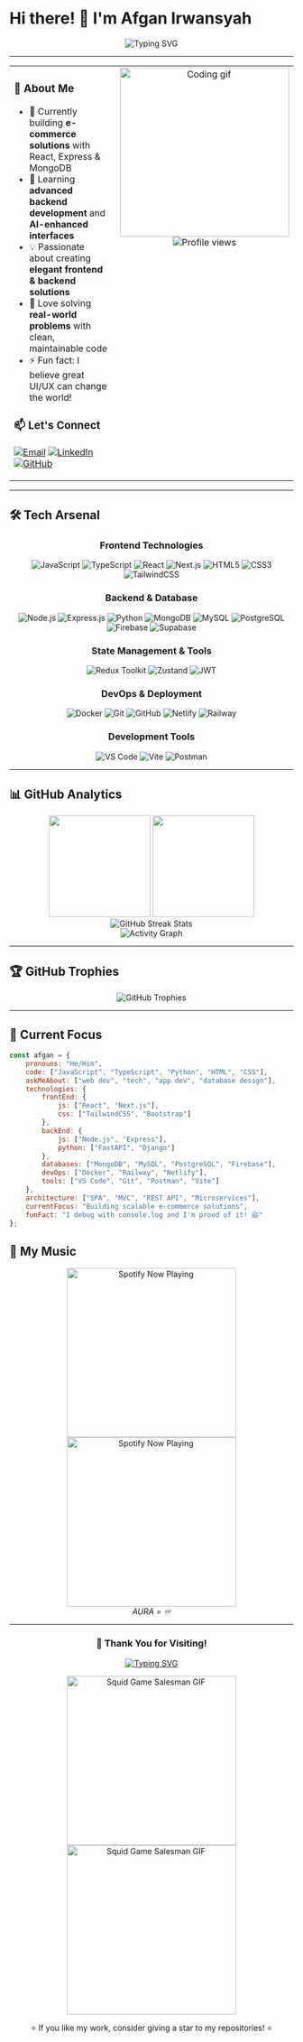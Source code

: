 # Hi there! 👋 I'm Afgan Irwansyah

<div align="center">
  <img src="https://readme-typing-svg.herokuapp.com?font=Fira+Code&pause=1000&color=00D9FF&center=true&vCenter=true&width=435&lines=Full+Stack+Web+Developer;React+%26+Node.js+Enthusiast;Clean+Code+Advocate;Problem+Solver" alt="Typing SVG" />
</div>

---

<table>
<tr>
<td valign="top" width="50%">

### 🚀 About Me

- 🔭 Currently building **e-commerce solutions** with React, Express & MongoDB
- 🌱 Learning **advanced backend development** and **AI-enhanced interfaces**
- 💡 Passionate about creating **elegant frontend & backend solutions**
- 🎯 Love solving **real-world problems** with clean, maintainable code
- ⚡ Fun fact: I believe great UI/UX can change the world!

### 📫 Let's Connect
[![Email](https://img.shields.io/badge/Email-afganirw07%40gmail.com-red?style=flat-square&logo=gmail&logoColor=white)](mailto:afganirw07@gmail.com)
[![LinkedIn](https://img.shields.io/badge/LinkedIn-afganirw07-blue?style=flat-square&logo=linkedin&logoColor=white)](https://www.linkedin.com/in/afganirw07/)
[![GitHub](https://img.shields.io/badge/GitHub-afganirw07-black?style=flat-square&logo=github&logoColor=white)](https://github.com/afganirw07)

</td>
<td valign="top" width="50%">

<div align="center">
  <img src="https://media3.giphy.com/media/v1.Y2lkPTc5MGI3NjExdHE3bXFvcGN3aHdjcXd3MXVsOXBnbmtva2hqNzFsdGF0cDQ2MmZxYSZlcD12MV9pbnRlcm5hbF9naWZfYnlfaWQmY3Q9Zw/QDjpIL6oNCVZ4qzGs7/giphy.gif" width="300" alt="Coding gif"/>
  <br/>
  <img src="https://komarev.com/ghpvc/?username=afganirw07&label=Profile%20views&color=0e75b6&style=flat" alt="Profile views" />
</div>

</td>
</tr>
</table>

---

## 🛠️ Tech Arsenal

<div align="center">

### Frontend Technologies
![JavaScript](https://img.shields.io/badge/JavaScript-F7DF1E?style=for-the-badge&logo=javascript&logoColor=black)
![TypeScript](https://img.shields.io/badge/TypeScript-007ACC?style=for-the-badge&logo=typescript&logoColor=white)
![React](https://img.shields.io/badge/React-20232A?style=for-the-badge&logo=react&logoColor=61DAFB)
![Next.js](https://img.shields.io/badge/Next.js-000000?style=for-the-badge&logo=next.js&logoColor=white)
![HTML5](https://img.shields.io/badge/HTML5-E34F26?style=for-the-badge&logo=html5&logoColor=white)
![CSS3](https://img.shields.io/badge/CSS3-1572B6?style=for-the-badge&logo=css3&logoColor=white)
![TailwindCSS](https://img.shields.io/badge/TailwindCSS-38B2AC?style=for-the-badge&logo=tailwind-css&logoColor=white)

### Backend & Database
![Node.js](https://img.shields.io/badge/Node.js-43853D?style=for-the-badge&logo=node.js&logoColor=white)
![Express.js](https://img.shields.io/badge/Express.js-404D59?style=for-the-badge&logo=express&logoColor=white)
![Python](https://img.shields.io/badge/Python-3776AB?style=for-the-badge&logo=python&logoColor=white)
![MongoDB](https://img.shields.io/badge/MongoDB-4EA94B?style=for-the-badge&logo=mongodb&logoColor=white)
![MySQL](https://img.shields.io/badge/MySQL-00000F?style=for-the-badge&logo=mysql&logoColor=white)
![PostgreSQL](https://img.shields.io/badge/PostgreSQL-316192?style=for-the-badge&logo=postgresql&logoColor=white)
![Firebase](https://img.shields.io/badge/Firebase-FFCA28?style=for-the-badge&logo=firebase&logoColor=black)
![Supabase](https://img.shields.io/badge/Supabase-3ECF8E?style=for-the-badge&logo=supabase&logoColor=white)

### State Management & Tools
![Redux Toolkit](https://img.shields.io/badge/Redux_Toolkit-593D88?style=for-the-badge&logo=redux&logoColor=white)
![Zustand](https://img.shields.io/badge/Zustand-FF6B6B?style=for-the-badge&logo=react&logoColor=white)
![JWT](https://img.shields.io/badge/JWT-black?style=for-the-badge&logo=JSON%20web%20tokens)

### DevOps & Deployment
![Docker](https://img.shields.io/badge/Docker-2CA5E0?style=for-the-badge&logo=docker&logoColor=white)
![Git](https://img.shields.io/badge/Git-F05032?style=for-the-badge&logo=git&logoColor=white)
![GitHub](https://img.shields.io/badge/GitHub-100000?style=for-the-badge&logo=github&logoColor=white)
![Netlify](https://img.shields.io/badge/Netlify-00C7B7?style=for-the-badge&logo=netlify&logoColor=white)
![Railway](https://img.shields.io/badge/Railway-131415?style=for-the-badge&logo=railway&logoColor=white)

### Development Tools
![VS Code](https://img.shields.io/badge/VS_Code-0078D4?style=for-the-badge&logo=visual%20studio%20code&logoColor=white)
![Vite](https://img.shields.io/badge/Vite-646CFF?style=for-the-badge&logo=vite&logoColor=white)
![Postman](https://img.shields.io/badge/Postman-FF6C37?style=for-the-badge&logo=postman&logoColor=white)

</div>

---

## 📊 GitHub Analytics

<div align="center">
  <img height="180em" src="https://github-readme-stats.vercel.app/api?username=afganirw07&show_icons=true&theme=tokyonight&include_all_commits=true&count_private=true"/>
  <img height="180em" src="https://github-readme-stats.vercel.app/api/top-langs/?username=afganirw07&layout=compact&langs_count=8&theme=tokyonight"/>
</div>

<div align="center">
  <img src="https://github-readme-streak-stats.herokuapp.com/?user=afganirw07&theme=tokyonight" alt="GitHub Streak Stats" />
</div>

<div align="center">
  <img src="https://github-readme-activity-graph.vercel.app/graph?username=afganirw07&theme=tokyo-night&hide_border=true" alt="Activity Graph" />
</div>

---

## 🏆 GitHub Trophies
<div align="center">
  <img src="https://github-profile-trophy.vercel.app/?username=afganirw07&theme=tokyonight&no-frame=false&no-bg=false&margin-w=4" alt="GitHub Trophies" />
</div>

---

## 🎯 Current Focus

```javascript
const afgan = {
    pronouns: "He/Him",
    code: ["JavaScript", "TypeScript", "Python", "HTML", "CSS"],
    askMeAbout: ["web dev", "tech", "app dev", "database design"],
    technologies: {
        frontEnd: {
            js: ["React", "Next.js"],
            css: ["TailwindCSS", "Bootstrap"]
        },
        backEnd: {
            js: ["Node.js", "Express"],
            python: ["FastAPI", "Django"]
        },
        databases: ["MongoDB", "MySQL", "PostgreSQL", "Firebase"],
        devOps: ["Docker", "Railway", "Netlify"],
        tools: ["VS Code", "Git", "Postman", "Vite"]
    },
    architecture: ["SPA", "MVC", "REST API", "Microservices"],
    currentFocus: "Building scalable e-commerce solutions",
    funFact: "I debug with console.log and I'm proud of it! 😄"
};

```

## 🎵 My Music

<div align="center">
  <a href="https://open.spotify.com/user/31wizu5y3jpzqfiwetj2ek4dt4dy" target="_blank">
    <img 
      src="https://spotify-github-profile.kittinanx.com/api/view.svg?uid=31wizu5y3jpzqfiwetj2ek4dt4dy&cover_image=true&theme=default&show_offline=false&background_color=121212&interchange=false&bar_color=53b14f&bar_color_cover=false" 
      width="300" 
      alt="Spotify Now Playing"
    />
     <img 
      src="https://spotify-github-profile.kittinanx.com/api/view.svg?uid=31wizu5y3jpzqfiwetj2ek4dt4dy&cover_image=true&theme=default&show_offline=false&background_color=121212&interchange=false&bar_color=53b14f&bar_color_cover=false" 
      width="300" 
      alt="Spotify Now Playing"
    />
  </a>
  <br/>
  <i>AURA = ♾️</i>
</div>

---

<div align="center">
  
### 🙌 Thank You for Visiting!

[![Typing SVG](https://readme-typing-svg.herokuapp.com?font=Fira+Code&weight=600&size=22&duration=4000&pause=1000&color=00F7FF&center=true&vCenter=true&width=700&lines=Thanks+for+visiting+my+profile!+👋;Let's+build+something+great+together!+🚀;Always+learning+and+growing!+🌱;Feel+free+to+connect+with+me!+💬)](https://git.io/typing-svg)

<p align="center">
  <img src="https://c.tenor.com/noasUj1aGxkAAAAd/tenor.gif" width="300" alt="Squid Game Salesman GIF" />
  <img src="https://c.tenor.com/noasUj1aGxkAAAAd/tenor.gif" width="300" alt="Squid Game Salesman GIF" />
</p>


<p align="center">
  ⭐ If you like my work, consider giving a star to my repositories! ⭐
</p>



